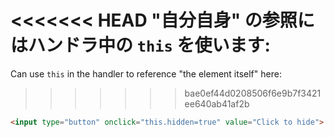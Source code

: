<<<<<<< HEAD
"自分自身" の参照にはハンドラ中の `this` を使います:
=======
Can use `this` in the handler to reference "the element itself" here:
>>>>>>> bae0ef44d0208506f6e9b7f3421ee640ab41af2b

```html run height=50
<input type="button" onclick="this.hidden=true" value="Click to hide">
```
